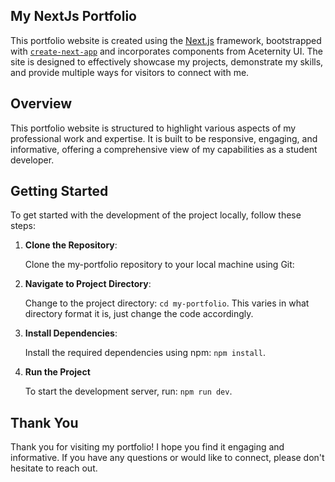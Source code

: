 ## My NextJs Portfolio

This portfolio website is created using the [Next.js](https://nextjs.org/) framework, bootstrapped with [`create-next-app`](https://github.com/vercel/next.js/tree/canary/packages/create-next-app) and incorporates components from Aceternity UI. The site is designed to effectively showcase my projects, demonstrate my skills, and provide multiple ways for visitors to connect with me.

## Overview

This portfolio website is structured to highlight various aspects of my professional work and expertise. It is built to be responsive, engaging, and informative, offering a comprehensive view of my capabilities as a student developer.

## Getting Started

To get started with the development of the project locally, follow these steps:

1. **Clone the Repository**:

   Clone the my-portfolio repository to your local machine using Git:

2. **Navigate to Project Directory**:

   Change to the project directory: `cd my-portfolio`. This varies in what directory format it is, just change the code accordingly.

3. **Install Dependencies**:

   Install the required dependencies using npm: `npm install`.

4. **Run the Project**

   To start the development server, run: `npm run dev`.

## Thank You

Thank you for visiting my portfolio! I hope you find it engaging and informative. If you have any questions or would like to connect, please don't hesitate to reach out.
